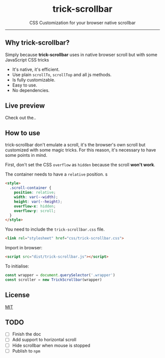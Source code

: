 <h1 align="center">trick-scrollbar</h1>

<p align="center">CSS Customization for your browser native scrollbar<p>

________

## Why trick-scrollbar?

Simply because **trick-scrollbar** uses in native browser scroll but with some 
JavaScript CSS tricks

* It's native, it's efficient.
* Use plain `scrollTo`, `scrollTop` and all js methods.
* Is fully customizable.
* Easy to use.
* No dependencies.

## Live preview

Check out the..


## How to use

trick-scrollbar don't emulate a scroll, it's the browser's own scroll but 
customized with some magic tricks. For this reason, it's necessary to have 
some points in mind.

First, don't set the CSS `overflow` as `hidden` because the scroll **won't work**.

The container needs to have a `relative` position.
s
```html
<style>
  .scroll-container {
    position: relative;
    width: var(--width);
    height: var(--height);
    overflow-x: hidden;
    overflow-y: scroll;
  }
</style>
```

You need to include the `trick-scrollbar.css` file.

```html
<link rel="stylesheet" href="css/trick-scrollbar.css">
```

Import in browser:

```html
<script src="dist/trick-scrollbar.js"></script>
```

To initialise:

```js
const wrapper = document.querySelector('.wrapper')
const scroller = new TrickScrollbar(wrapper)
```

## License

[MIT](LICENSE)


## TODO

- [ ] Finish the doc
- [ ] Add support to horizontal scroll
- [ ] Hide scrollbar when mouse is stopped
- [ ] Publish to `npm`